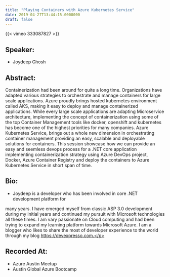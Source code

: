 ```yaml
---
title: "Playing Containers with Azure Kubernetes Service"
date: 2019-04-27T13:44:15.0000000
draft: false
---
```


{{< vimeo 333087827 >}}

## Speaker:

 - Joydeep Ghosh

## Abstract:

<p>Containerization had been around for quite a long time. Organizations have adapted
various strategies to orchestrate and manage containers for large scale applications. Azure
proudly brings hosted kubernetes environment called AKS, making it easy to deploy and manage
containerized applications. While every large scale applications are adapting Microservice architecture,
implementing the concept of containerization using some of the top Container Management
tools like docker, openshift and kubernetes has become one of the highest priorities for many
companies. Azure Kubernetes Service, brings out a whole new dimension in orchestrating
container management providing an easy, scalable and deployable solutions for containers. This
session showcase how we can provide an easy and seemless devops process for a .NET core
application implementing containerization strategy using Azure DevOps project, Docker, Azure
Container Registry and deploy the containers to Azure Kubernetes Service in short span of time.</p>

## Bio:

 - <p>Joydeep is a developer who has been involved in core .NET development platform for
many years. I have emerged myself from classic ASP 3.0 development during my initial years and
continued my pursuit with Microsoft technologies all these times. I am vary passionate on Cloud
computing and had been trying to expand my learning platform towards Microsoft Azure. I am a
blogger who likes to share the most of developer experience to the world through my blog
https://devexpresso.com.</p>

## Recorded At:

 - Azure Austin Meetup
 - Austin Global Azure Bootcamp


